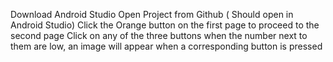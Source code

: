 Download Android Studio
Open Project from Github ( Should open in Android Studio)
Click the Orange button on the first page to proceed to the second page
Click on any of the three buttons when the number next to them are low, an image will appear when a corresponding button is pressed
